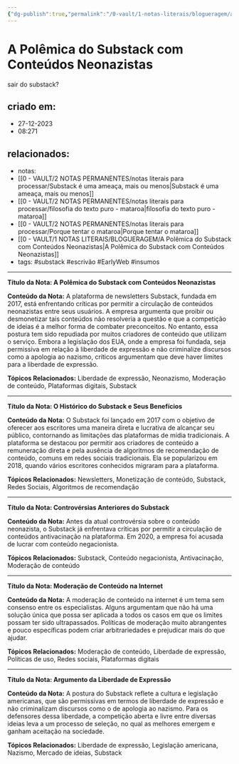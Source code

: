 ```yaml
---
{"dg-publish":true,"permalink":"/0-vault/1-notas-literais/blogueragem/a-polemica-do-substack-com-conteudos-neonazistas/","tags":["substack","escrivão","EarlyWeb","insumos"],"dgHomeLink":true,"dgShowLocalGraph":true,"dgShowFileTree":true,"dgEnableSearch":true,"noteIcon":""}
---
```


# A Polêmica do Substack com Conteúdos Neonazistas
sair do substack?

## criado em: 
- 27-12-2023
- 08:271
## relacionados:
- notas: 
- [[0 - VAULT/2 NOTAS PERMANENTES/notas literais para processar/Substack é uma ameaça, mais ou menos\|Substack é uma ameaça, mais ou menos]]
- [[0 - VAULT/2 NOTAS PERMANENTES/notas literais para processar/filosofia do texto puro - mataroa\|filosofia do texto puro - mataroa]]
- [[0 - VAULT/2 NOTAS PERMANENTES/notas literais para processar/Porque tentar o mataroa\|Porque tentar o mataroa]]
- [[0 - VAULT/1 NOTAS LITERAIS/BLOGUERAGEM/A Polêmica do Substack com Conteúdos Neonazistas\|A Polêmica do Substack com Conteúdos Neonazistas]]
- tags: #substack #escrivão #EarlyWeb #insumos 
---
**Título da Nota: A Polêmica do Substack com Conteúdos Neonazistas**

**Conteúdo da Nota:**
A plataforma de newsletters Substack, fundada em 2017, está enfrentando críticas por permitir a circulação de conteúdos neonazistas entre seus usuários. A empresa argumenta que proibir ou desmonetizar tais conteúdos não resolveria a questão e que a competição de ideias é a melhor forma de combater preconceitos. No entanto, essa postura tem sido repudiada por muitos criadores de conteúdo que utilizam o serviço. Embora a legislação dos EUA, onde a empresa foi fundada, seja permissiva em relação à liberdade de expressão e não criminalize discursos como a apologia ao nazismo, críticos argumentam que deve haver limites para a liberdade de expressão.

**Tópicos Relacionados:**
Liberdade de expressão, Neonazismo, Moderação de conteúdo, Plataformas digitais, Substack

---

**Título da Nota: O Histórico do Substack e Seus Benefícios**

**Conteúdo da Nota:**
O Substack foi lançado em 2017 com o objetivo de oferecer aos escritores uma maneira direta e lucrativa de alcançar seu público, contornando as limitações das plataformas de mídia tradicionais. A plataforma se destacou por permitir aos criadores de conteúdo a remuneração direta e pela ausência de algoritmos de recomendação de conteúdo, comuns em redes sociais tradicionais. Ela se popularizou em 2018, quando vários escritores conhecidos migraram para a plataforma.

**Tópicos Relacionados:**
Newsletters, Monetização de conteúdo, Substack, Redes Sociais, Algoritmos de recomendação

---

**Título da Nota: Controvérsias Anteriores do Substack**

**Conteúdo da Nota:**
Antes da atual controvérsia sobre o conteúdo neonazista, o Substack já enfrentava críticas por permitir a circulação de conteúdos antivacinação na plataforma. Em 2020, a empresa foi acusada de lucrar com conteúdo negacionista.

**Tópicos Relacionados:**
Substack, Conteúdo negacionista, Antivacinação, Moderação de conteúdo

---

**Título da Nota: Moderação de Conteúdo na Internet**

**Conteúdo da Nota:**
A moderação de conteúdo na internet é um tema sem consenso entre os especialistas. Alguns argumentam que não há uma solução única que possa ser aplicada a todos os casos em que os limites possam ter sido ultrapassados. Políticas de moderação muito abrangentes e pouco específicas podem criar arbitrariedades e prejudicar mais do que ajudar.

**Tópicos Relacionados:**
Moderação de conteúdo, Liberdade de expressão, Políticas de uso, Redes sociais, Plataformas digitais

---

**Título da Nota: Argumento da Liberdade de Expressão**

**Conteúdo da Nota:**
A postura do Substack reflete a cultura e legislação americanas, que são permissivas em termos de liberdade de expressão e não criminalizam discursos como o de apologia ao nazismo. Para os defensores dessa liberdade, a competição aberta e livre entre diversas ideias leva a um processo de seleção, no qual as melhores emergem e ganham aceitação na sociedade.

**Tópicos Relacionados:**
Liberdade de expressão, Legislação americana, Nazismo, Mercado de ideias, Substack
